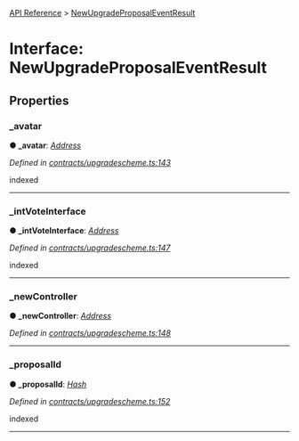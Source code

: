 [API Reference](../README.md) > [NewUpgradeProposalEventResult](../interfaces/NewUpgradeProposalEventResult.md)



# Interface: NewUpgradeProposalEventResult


## Properties
<a id="_avatar"></a>

###  _avatar

**●  _avatar**:  *[Address](../#Address)* 

*Defined in [contracts/upgradescheme.ts:143](https://github.com/daostack/arc.js/blob/caacbb2/lib/contracts/upgradescheme.ts#L143)*



indexed




___

<a id="_intVoteInterface"></a>

###  _intVoteInterface

**●  _intVoteInterface**:  *[Address](../#Address)* 

*Defined in [contracts/upgradescheme.ts:147](https://github.com/daostack/arc.js/blob/caacbb2/lib/contracts/upgradescheme.ts#L147)*



indexed




___

<a id="_newController"></a>

###  _newController

**●  _newController**:  *[Address](../#Address)* 

*Defined in [contracts/upgradescheme.ts:148](https://github.com/daostack/arc.js/blob/caacbb2/lib/contracts/upgradescheme.ts#L148)*





___

<a id="_proposalId"></a>

###  _proposalId

**●  _proposalId**:  *[Hash](../#Hash)* 

*Defined in [contracts/upgradescheme.ts:152](https://github.com/daostack/arc.js/blob/caacbb2/lib/contracts/upgradescheme.ts#L152)*



indexed




___


